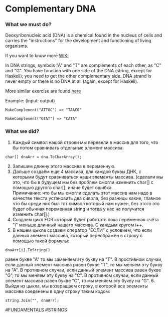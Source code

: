 # Complementary DNA

### What we must do?
Deoxyribonucleic acid (DNA) is a chemical found in the nucleus of cells and carries the "instructions" for the development and functioning of living organisms.

If you want to know more [WIKI](http://en.wikipedia.org/wiki/DNA)

In DNA strings, symbols "A" and "T" are complements of each other, as "C" and "G". You have function with one side of the DNA (string, except for Haskell); you need to get the other complementary side. DNA strand is never empty or there is no DNA at all (again, except for Haskell).

More similar exercise are found [here](http://rosalind.info/problems/list-view/)

Example: (input: output)
```
MakeComplement("ATTGC") => "TAACG"

MakeComplement("GTAT") => "CATA"
```

### What we did?
1. Каждый символ нашой строки мы перевели в массив для того, что бы потом сравнивать отдельные элемент массива.
```
char[] dnaArr = dna.ToCharArray();
```
2. Запишим длинну этого массива в переменную. 
3. Дальше создаём еще 4 массива, для каждой буквы ДНК, с которыми будут сравниваться наши элементы массива. (сделали мы это, что бы в будущем мы без проблем смогли изменить char[] с помощью другого char[], иначе будет ошибка. <br/>
Примичание: что бы мы смогли сделать этот массив нам надо в качестве текста установить два сивола, без разницы какие, главное что бы среди них был тот символ который нам нужен, без этого это будет обычная переменная string и тогда у нас не получится изменить char[].)
4. Создаем цикл FOR который будет работать пока переменная счёта "i" меньше длинный нашего массива. С каждым кругом i++. 
5. В нашем цыкле создаем оператор "ЕСЛИ" с условием, что если данный элемент массива, который переображён в строку с помощью такой формулы:
```
dnaArr[i].ToString()
```
равен букве "А" то мы заменяем эту букву на "Т". В простивном случаи, если данный элемент массива равен букве "Т", то мы меняем эту букву на "А". В противном случаи, если данный элемент массива равен букве "G", то мы меняем эту букву на "C". В противном случаи, если данный элемент массива равен букве "C", то мы меняем эту букву на "G".
6. Выйдя из цыкла, мы возвращаем строку, в которой все элементы массива соеденены в одну строку таким кодом:
```
string.Join("", dnaArr);
```

#FUNDAMENTALS #STRINGS
